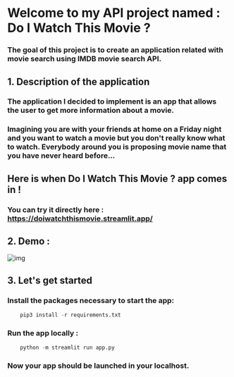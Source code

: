 # Welcome to my API project named : **Do I Watch This Movie ?**

### The goal of this project is to create an application related with movie search using IMDB movie search API.

## 1. Description of the application

### The application I decided to implement is an app that allows the user to get more information about a movie.  
### Imagining you are with your friends at home on a Friday night and you want to watch a movie but you don't really know what to watch. Everybody around you is proposing movie name that you have never heard before...

## Here is when **Do I Watch This Movie ?** app comes in !

### You can try it directly here : https://doiwatchthismovie.streamlit.app/

## 2. Demo : 

![img](../assets/README-Images/demo.png)

## 3. Let's get started

### Install the packages necessary to start the app:

```python
    pip3 install -r requirements.txt
```

### Run the app locally :

```python
    python -m streamlit run app.py
```
### Now your app should be launched in your localhost.